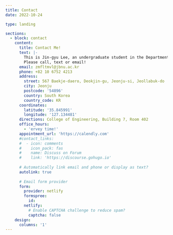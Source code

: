 ```yaml
---
title: Contact
date: 2022-10-24

type: landing

sections:
  - block: contact
    content:
      title: Contact Me!
      text: |-
        This is Jin-gyu Lee, an undergraduate student in the Department of IT and Information Engineering at Chonbuk National University!
        Please call, text or email!
      email: zmfltmvl@jbnu.ac.kr
      phone: +82 10 6752 4213
      address:
        street: 567 Baekje-daero, Deokjin-gu, Jeonju-si, Jeollabuk-do
        city: Jeonju
        postcode: '54896'
        country: South Korea
        country_code: KR
      coordinates:
        latitude: '35.845991'
        longitude: '127.134481'
      directions: College of Engineering, Building 7, Room 402
      office_hours:
        - 'ervey time!'
      appointment_url: 'https://calendly.com'
      #contact_links:
      #  - icon: comments
      #    icon_pack: fas
      #    name: Discuss on Forum
      #    link: 'https://discourse.gohugo.io'
    
      # Automatically link email and phone or display as text?
      autolink: true
    
      # Email form provider
      form:
        provider: netlify
        formspree:
          id:
        netlify:
          # Enable CAPTCHA challenge to reduce spam?
          captcha: false
    design:
      columns: '1'
---
```

